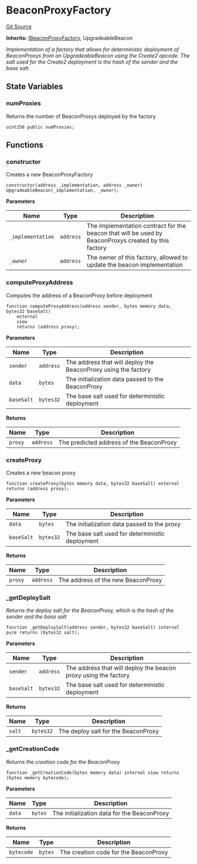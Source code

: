 # BeaconProxyFactory
[Git Source](https://github.com/seamless-protocol/ilm-v2/blob/40214436ae3956021858cb95e6ff881f6ede8e11/src/BeaconProxyFactory.sol)

**Inherits:**
[IBeaconProxyFactory](/src/interfaces/IBeaconProxyFactory.sol/interface.IBeaconProxyFactory.md), UpgradeableBeacon

*Implementation of a factory that allows for deterministic deployment of BeaconProxys from an UpgradeableBeacon
using the Create2 opcode. The salt used for the Create2 deployment is the hash of the sender and the base salt.*


## State Variables
### numProxies
Returns the number of BeaconProxys deployed by the factory


```solidity
uint256 public numProxies;
```


## Functions
### constructor

Creates a new BeaconProxyFactory


```solidity
constructor(address _implementation, address _owner) UpgradeableBeacon(_implementation, _owner);
```
**Parameters**

|Name|Type|Description|
|----|----|-----------|
|`_implementation`|`address`|The implementation contract for the beacon that will be used by BeaconProxys created by this factory|
|`_owner`|`address`|The owner of this factory, allowed to update the beacon implementation|


### computeProxyAddress

Computes the address of a BeaconProxy before deployment


```solidity
function computeProxyAddress(address sender, bytes memory data, bytes32 baseSalt)
    external
    view
    returns (address proxy);
```
**Parameters**

|Name|Type|Description|
|----|----|-----------|
|`sender`|`address`|The address that will deploy the BeaconProxy using the factory|
|`data`|`bytes`|The initialization data passed to the BeaconProxy|
|`baseSalt`|`bytes32`|The base salt used for deterministic deployment|

**Returns**

|Name|Type|Description|
|----|----|-----------|
|`proxy`|`address`|The predicted address of the BeaconProxy|


### createProxy

Creates a new beacon proxy


```solidity
function createProxy(bytes memory data, bytes32 baseSalt) external returns (address proxy);
```
**Parameters**

|Name|Type|Description|
|----|----|-----------|
|`data`|`bytes`|The initialization data passed to the proxy|
|`baseSalt`|`bytes32`|The base salt used for deterministic deployment|

**Returns**

|Name|Type|Description|
|----|----|-----------|
|`proxy`|`address`|The address of the new BeaconProxy|


### _getDeploySalt

*Returns the deploy salt for the BeaconProxy, which is the hash of the sender and the base salt*


```solidity
function _getDeploySalt(address sender, bytes32 baseSalt) internal pure returns (bytes32 salt);
```
**Parameters**

|Name|Type|Description|
|----|----|-----------|
|`sender`|`address`|The address that will deploy the beacon proxy using the factory|
|`baseSalt`|`bytes32`|The base salt used for deterministic deployment|

**Returns**

|Name|Type|Description|
|----|----|-----------|
|`salt`|`bytes32`|The deploy salt for the BeaconProxy|


### _getCreationCode

*Returns the creation code for the BeaconProxy*


```solidity
function _getCreationCode(bytes memory data) internal view returns (bytes memory bytecode);
```
**Parameters**

|Name|Type|Description|
|----|----|-----------|
|`data`|`bytes`|The initialization data for the BeaconProxy|

**Returns**

|Name|Type|Description|
|----|----|-----------|
|`bytecode`|`bytes`|The creation code for the BeaconProxy|



